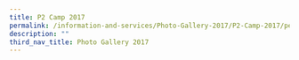 ```yaml
---
title: P2 Camp 2017
permalink: /information-and-services/Photo-Gallery-2017/P2-Camp-2017/permalink
description: ""
third_nav_title: Photo Gallery 2017
---
```

